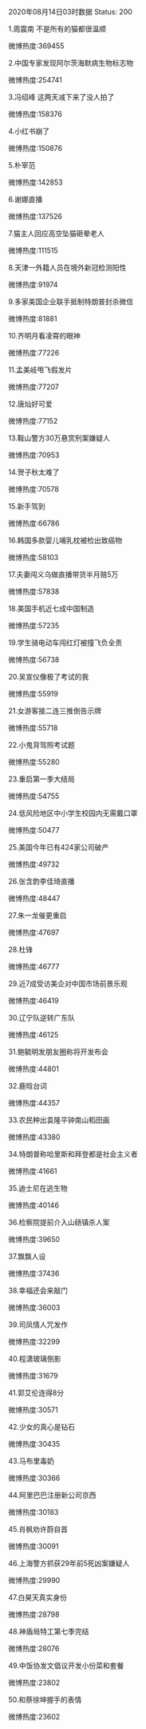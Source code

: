 2020年08月14日03时数据
Status: 200

1.周震南 不是所有的猫都很温顺

微博热度:369455

2.中国专家发现阿尔茨海默病生物标志物

微博热度:254741

3.冯绍峰 这两天减下来了没人拍了

微博热度:158376

4.小红书崩了

微博热度:150876

5.朴宰范

微博热度:142853

6.谢娜直播

微博热度:137526

7.猫主人回应高空坠猫砸晕老人

微博热度:111515

8.天津一外籍人员在境外新冠检测阳性

微博热度:91974

9.多家美国企业联手抵制特朗普封杀微信

微博热度:81881

10.齐明月看凌霄的眼神

微博热度:77226

11.孟美岐甩飞假发片

微博热度:77207

12.唐灿好可爱

微博热度:77152

13.鞍山警方30万悬赏刑案嫌疑人

微博热度:70953

14.贺子秋太难了

微博热度:70578

15.新手驾到

微博热度:66786

16.韩国多款婴儿哺乳枕被检出致癌物

微博热度:58103

17.夫妻闯义乌做直播带货半月赔5万

微博热度:57838

18.美国手机近七成中国制造

微博热度:57235

19.学生骑电动车闯红灯被撞飞负全责

微博热度:56738

20.吴宣仪像极了考试的我

微博热度:55919

21.女游客接二连三推倒告示牌

微博热度:55718

22.小鬼背驾照考试题

微博热度:55280

23.重启第一季大结局

微博热度:54755

24.低风险地区中小学生校园内无需戴口罩

微博热度:50477

25.美国今年已有424家公司破产

微博热度:49732

26.张含韵李佳琦直播

微博热度:48447

27.朱一龙催更重启

微博热度:47697

28.杜锋

微博热度:46777

29.近7成受访美企对中国市场前景乐观

微博热度:46419

30.辽宁队逆转广东队

微博热度:46125

31.鲍毓明发朋友圈称将开发布会

微博热度:44801

32.鹿晗台词

微博热度:44357

33.农民种出袁隆平钟南山稻田画

微博热度:43380

34.特朗普称哈里斯和拜登都是社会主义者

微博热度:41661

35.迪士尼在逃生物

微博热度:40146

36.检察院提前介入山砀镇杀人案

微博热度:39650

37.飘飘人设

微博热度:37436

38.幸福还会来敲门

微博热度:36003

39.司凤情人咒发作

微博热度:32299

40.程潇玻璃倒影

微博热度:31679

41.郭艾伦连得8分

微博热度:30571

42.少女的真心是钻石

微博热度:30435

43.马布里毒奶

微博热度:30366

44.阿里巴巴注册新公司京西

微博热度:30183

45.肖枫劝许蔚自首

微博热度:30091

46.上海警方抓获29年前5死凶案嫌疑人

微博热度:29990

47.白昊天真实身份

微博热度:28798

48.神盾局特工第七季完结

微博热度:28076

49.中饭协发文倡议开发小份菜和套餐

微博热度:23802

50.和蔡徐坤握手的表情

微博热度:23602

